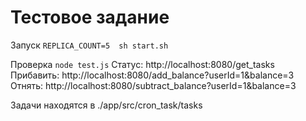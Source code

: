 # Тестовое задание

Запуск `REPLICA_COUNT=5  sh start.sh`

Проверка `node test.js`
Статус: http://localhost:8080/get_tasks
Прибавить: http://localhost:8080/add_balance?userId=1&balance=3
Отнять: http://localhost:8080/subtract_balance?userId=1&balance=3

Задачи находятся в ./app/src/cron_task/tasks
